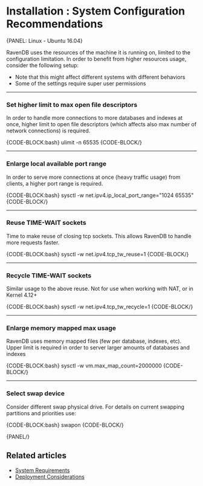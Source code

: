 # Installation : System Configuration Recommendations

{PANEL: Linux - Ubuntu 16.04}

RavenDB uses the resources of the machine it is running on, limited to the configuration limitation. In order to benefit from higher resources usage, consider the following setup:

* Note that this might affect different systems with different behaviors
* Some of the settings require super user permissions

---

### Set higher limit to max open file descriptors

In order to handle more connections to more databases and indexes at once, higher limit to open file descriptors (which affects also max number of network connections) is required.

{CODE-BLOCK:bash}
ulimit -n 65535
{CODE-BLOCK/}

---

### Enlarge local available port range

In order to serve more connections at once (heavy traffic usage) from clients, a higher port range is required.

{CODE-BLOCK:bash}
sysctl -w net.ipv4.ip_local_port_range="1024 65535"
{CODE-BLOCK/}

---

### Reuse TIME-WAIT sockets

Time to make reuse of closing tcp sockets. This allows RavenDB to handle more requests faster.

{CODE-BLOCK:bash}
sysctl -w net.ipv4.tcp_tw_reuse=1
{CODE-BLOCK/}

---

### Recycle TIME-WAIT sockets

Similar usage to the above reuse. Not for use when working with NAT, or in Kernel 4.12+

{CODE-BLOCK:bash}
sysctl -w net.ipv4.tcp_tw_recycle=1
{CODE-BLOCK/}

---

### Enlarge memory mapped max usage

RavenDB uses memory mapped files (few per database, indexes, etc). Upper limit is required in order to server larger amounts of databases and indexes

{CODE-BLOCK:bash}
sysctl -w vm.max_map_count=2000000
{CODE-BLOCK/}

---

### Select swap device

Consider different swap physical drive.
For details on current swapping partitions and priorities use:

{CODE-BLOCK:bash}
swapon
{CODE-BLOCK/}

{PANEL/}

## Related articles

- [System Requirements](../../start/installation/system-requirements)
- [Deployment Considerations](../../start/installation/deployment-considerations)

